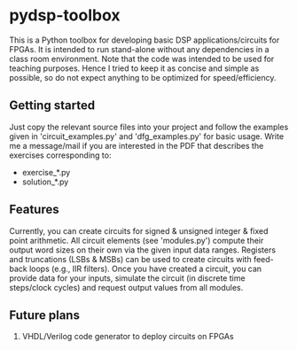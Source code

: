 # pydsp-toolbox
This is a Python toolbox for developing basic DSP applications/circuits for FPGAs. It is intended to run stand-alone without any dependencies in a class room environment.
Note that the code was intended to be used for teaching purposes. Hence I tried to keep it as concise and simple as possible, so do not expect anything to be optimized for speed/efficiency.


## Getting started
Just copy the relevant source files into your project and follow the examples given in 'circuit_examples.py' and 'dfg_examples.py' for basic usage.
Write me a message/mail if you are interested in the PDF that describes the exercises corresponding to:
- exercise_*.py
- solution_*.py


## Features
Currently, you can create circuits for signed & unsigned integer & fixed point arithmetic.
All circuit elements (see 'modules.py') compute their output word sizes on their own via the given input data ranges.
Registers and truncations (LSBs & MSBs) can be used to create circuits with feed-back loops (e.g., IIR filters).
Once you have created a circuit, you can provide data for your inputs, simulate the circuit (in discrete time steps/clock cycles) and request output values from all modules.


## Future plans
1) VHDL/Verilog code generator to deploy circuits on FPGAs